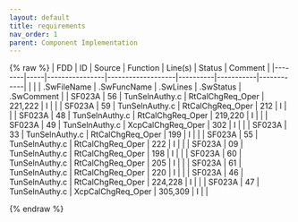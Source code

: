 ```yaml
---
layout: default
title: requirements
nav_order: 1
parent: Component Implementation
---
```

{% raw %}
| FDD    | ID  | Source         | Function          | Line(s)  | Status    | Comment    |
|--------|-----|----------------|-------------------|----------|-----------|------------|
|        |     | .SwFileName    | .SwFuncName       | .SwLines | .SwStatus | .SwComment |
| SF023A | 56  | TunSelnAuthy.c | RtCalChgReq_Oper  | 221,222  | I         |            |
| SF023A | 59  | TunSelnAuthy.c | RtCalChgReq_Oper  | 212      | I         |            |
| SF023A | 48  | TunSelnAuthy.c | RtCalChgReq_Oper  | 219,220  | I         |            |
| SF023A | 49  | TunSelnAuthy.c | XcpCalChgReq_Oper | 302      | I         |            |
| SF023A | 33  | TunSelnAuthy.c | RtCalChgReq_Oper  | 199      | I         |            |
| SF023A | 55  | TunSelnAuthy.c | RtCalChgReq_Oper  | 222      | I         |            |
| SF023A | 09  | TunSelnAuthy.c | RtCalChgReq_Oper  | 198      | I         |            |
| SF023A | 60  | TunSelnAuthy.c | RtCalChgReq_Oper  | 205      | I         |            |
| SF023A | 61  | TunSelnAuthy.c | RtCalChgReq_Oper  | 220      | I         |            |
| SF023A | 46  | TunSelnAuthy.c | RtCalChgReq_Oper  | 224,228  | I         |            |
| SF023A | 47  | TunSelnAuthy.c | XcpCalChgReq_Oper | 305,309  | I         |            |

{% endraw %}
